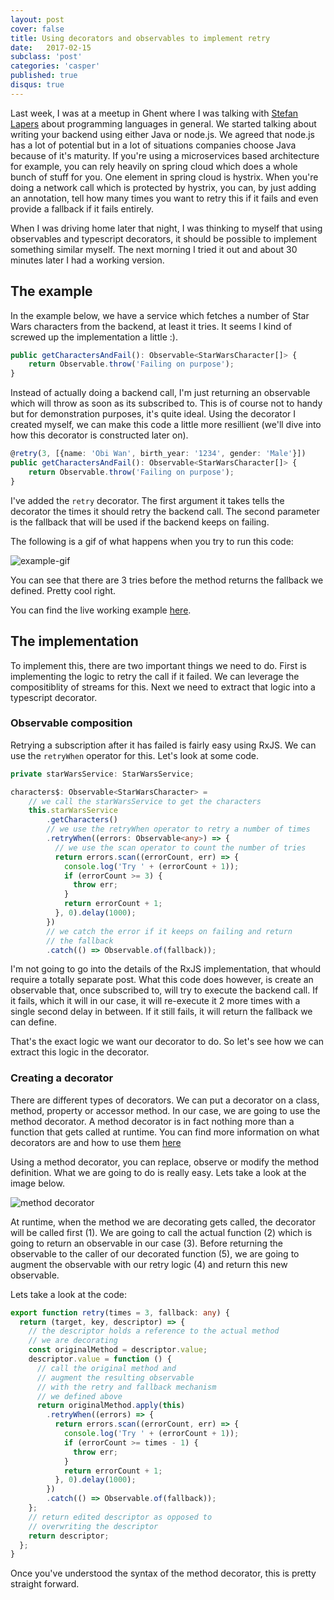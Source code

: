 ```yaml
---
layout: post
cover: false
title: Using decorators and observables to implement retry
date:   2017-02-15
subclass: 'post'
categories: 'casper'
published: true
disqus: true
---
```


Last week, I was at a meetup in Ghent where I was talking with <a href="https://twitter.com/stefanlapers" target="_blank">Stefan Lapers</a> about programming languages in general. We started talking about writing your backend using either Java or node.js. We agreed that node.js has a lot of potential but in a lot of situations companies choose Java because of it's maturity. If you're using a microservices based architecture for example, you can rely heavily on spring cloud which does a whole bunch of stuff for you.
One element in spring cloud is hystrix. When you're doing a network call which is protected by hystrix, you can, by just adding an annotation, tell how many times you want to retry this if it fails and even provide a fallback if it fails entirely. 

When I was driving home later that night, I was thinking to myself that using observables and typescript decorators, it should be possible to implement something similar myself. The next morning I tried it out and about 30 minutes later I had a working version. 

## The example

In the example below, we have a service which fetches a number of Star Wars characters from the backend, at least it tries. It seems I kind of screwed up the implementation a little :).

```typescript
public getCharactersAndFail(): Observable<StarWarsCharacter[]> {
    return Observable.throw('Failing on purpose');
}
```
Instead of actually doing a backend call, I'm just returning an observable which will throw as soon as its subscribed to. This is of course not to handy but for demonstration purposes, it's quite ideal.
Using the decorator I created myself, we can make this code a little more resillient (we'll dive into how this decorator is constructed later on). 

```typescript
@retry(3, [{name: 'Obi Wan', birth_year: '1234', gender: 'Male'}])
public getCharactersAndFail(): Observable<StarWarsCharacter[]> {
    return Observable.throw('Failing on purpose');
}
```

I've added the `retry` decorator. The first argument it takes tells the decorator the times it should retry the backend call. The second parameter is the fallback that will be used if the backend keeps on failing.

The following is a gif of what happens when you try to run this code:

![example-gif](https://www.dropbox.com/s/bwoxrvgixrc40gv/Mar-04-2017%2017-22-23.gif?raw=1)

You can see that there are 3 tries before the method returns the fallback we defined. Pretty cool right. 

You can find the live working example <a href="http://blog-kwintenp-examples.surge.sh/retry" target="_blank">here</a>.

## The implementation

To implement this, there are two important things we need to do. First is implementing the logic to retry the call if it failed. We can leverage the compositiblity of streams for this. Next we need to extract that logic into a typescript decorator. 

### Observable composition

Retrying a subscription after it has failed is fairly easy using RxJS. We can use the `retryWhen` operator for this. Let's look at some code.

```typescript
private starWarsService: StarWarsService;

characters$: Observable<StarWarsCharacter> = 
	// we call the starWarsService to get the characters
	this.starWarsService
		.getCharacters()
		// we use the retryWhen operator to retry a number of times
		.retryWhen((errors: Observable<any>) => {
		  // we use the scan operator to count the number of tries
          return errors.scan((errorCount, err) => {
            console.log('Try ' + (errorCount + 1));
            if (errorCount >= 3) {
              throw err;
            }
            return errorCount + 1;
          }, 0).delay(1000);
        })
        // we catch the error if it keeps on failing and return
        // the fallback
        .catch(() => Observable.of(fallback));
```
I'm not going to go into the details of the RxJS implementation, that whould require a totally separate post.
What this code does however, is create an observable that, once subscribed to, will try to execute the backend call. If it fails, which it will in our case, it will re-execute it 2 more times with a single second delay in between. If it still fails, it will return the fallback we can define.

That's the exact logic we want our decorator to do. So let's see how we can extract this logic in the decorator.

### Creating a decorator

There are different types of decorators. We can put a decorator on a class, method, property or accessor method. In our case, we are going to use the method decorator. A method decorator is in fact nothing more than a function that gets called at runtime. You can find more information on what decorators are and how to use them <a href="https://www.typescriptlang.org/docs/handbook/decorators.html#method-decorators" target="_blank">here</a>

Using a method decorator, you can replace, observe or modify the method definition. What we are going to do is really easy. Lets take a look at the image below.

![method decorator](https://www.dropbox.com/s/o3xef1gl9f4jlmd/Screenshot%202017-03-05%2014.14.48.png?raw=1)

At runtime, when the method we are decorating gets called, the decorator will be called first (1). We are going to call the actual function (2) which is going to return an observable in our case (3). Before returning the observable to the caller of our decorated function (5), we are going to augment the observable with our retry logic (4) and return this new observable.

Lets take a look at the code:

```typescript
export function retry(times = 3, fallback: any) {
  return (target, key, descriptor) => {
    // the descriptor holds a reference to the actual method
    // we are decorating
    const originalMethod = descriptor.value;
    descriptor.value = function () {
      // call the original method and
      // augment the resulting observable
      // with the retry and fallback mechanism
      // we defined above
      return originalMethod.apply(this)
        .retryWhen((errors) => {
          return errors.scan((errorCount, err) => {
            console.log('Try ' + (errorCount + 1));
            if (errorCount >= times - 1) {
              throw err;
            }
            return errorCount + 1;
          }, 0).delay(1000);
        })
        .catch(() => Observable.of(fallback));
    };
    // return edited descriptor as opposed to
    // overwriting the descriptor
    return descriptor;
  };
}
```

Once you've understood the syntax of the method decorator, this is pretty straight forward.
